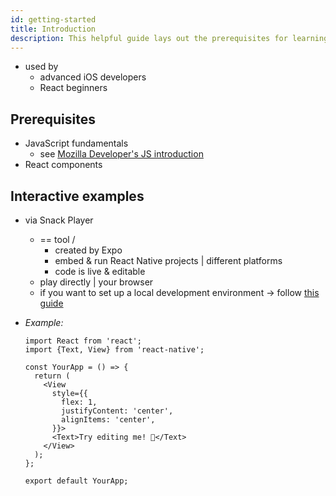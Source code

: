 ```yaml
---
id: getting-started
title: Introduction
description: This helpful guide lays out the prerequisites for learning React Native, using these docs, and setting up your environment.
---
```


* used by
  * advanced iOS developers
  * React beginners

## Prerequisites

* JavaScript fundamentals 
  * see [Mozilla Developer's JS introduction](https://developer.mozilla.org/en-US/docs/Web/JavaScript/A_re-introduction_to_JavaScript) 
* React components

## Interactive examples

* via Snack Player
  * == tool /
    * created by Expo
    * embed & run React Native projects | different platforms
    * code is live & editable
  * play directly | your browser
  * if you want to set up a local development environment -> follow [this guide](set-up-your-environment)

* _Example:_ 
    ```SnackPlayer name=Hello%20World
    import React from 'react';
    import {Text, View} from 'react-native';
    
    const YourApp = () => {
      return (
        <View
          style={{
            flex: 1,
            justifyContent: 'center',
            alignItems: 'center',
          }}>
          <Text>Try editing me! 🎉</Text>
        </View>
      );
    };
    
    export default YourApp;
    ```
